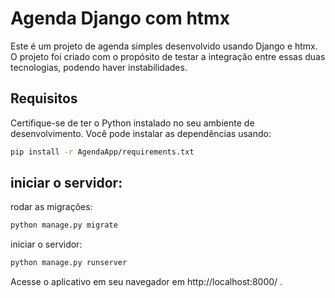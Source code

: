 # Agenda Django com htmx

Este é um projeto de agenda simples desenvolvido usando Django e htmx. O projeto foi criado com o propósito de testar a integração entre essas duas tecnologias, podendo haver instabilidades.

## Requisitos

Certifique-se de ter o Python instalado no seu ambiente de desenvolvimento. Você pode instalar as dependências usando:


```bash
pip install -r AgendaApp/requirements.txt
```
## iniciar o servidor:
rodar as migrações:
```bash
python manage.py migrate
```
iniciar o servidor:
```bash
python manage.py runserver
```
Acesse o aplicativo em seu navegador em http://localhost:8000/
.